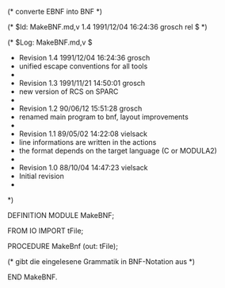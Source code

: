 (* converte EBNF into BNF *)

(* $Id: MakeBNF.md,v 1.4 1991/12/04 16:24:36 grosch rel $ *)

(* $Log: MakeBNF.md,v $
 * Revision 1.4  1991/12/04  16:24:36  grosch
 * unified escape conventions for all tools
 *
 * Revision 1.3  1991/11/21  14:50:01  grosch
 * new version of RCS on SPARC
 *
 * Revision 1.2  90/06/12  15:51:28  grosch
 * renamed main program to bnf, layout improvements
 * 
 * Revision 1.1	 89/05/02  14:22:08  vielsack
 * line informations are written in the actions
 * the format depends on the target language (C or MODULA2)
 * 
 * Revision 1.0	 88/10/04  14:47:23  vielsack
 * Initial revision
 * 
 *)

DEFINITION MODULE MakeBNF;

FROM IO IMPORT tFile;

PROCEDURE MakeBnf (out: tFile);

(* gibt die eingelesene Grammatik in BNF-Notation aus *)

END MakeBNF.
